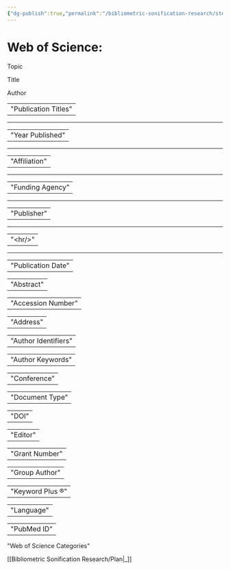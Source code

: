 ```yaml
---
{"dg-publish":true,"permalink":"/bibliometric-sonification-research/steps/mappings/","noteIcon":""}
---
```


# Web of Science:

Topic

Title

Author

|   |
|---|
|"Publication Titles"|

  

---

|   |
|---|
|"Year Published"|

  

---

|   |
|---|
|"Affiliation"|

  

---

|   |
|---|
|"Funding Agency"|

  

---

|   |
|---|
|"Publisher"|

  

---

|   |
|---|
|"&lt;hr/&gt;"|

  

---

|   |
|---|
|"Publication Date"|

  

|   |
|---|
|"Abstract"|

  

|   |
|---|
|"Accession Number"|

  

|   |
|---|
|"Address"|

  

|   |
|---|
|"Author Identifiers"|

  

|   |
|---|
|"Author Keywords"|

  

|   |
|---|
|"Conference"|

  

|   |
|---|
|"Document Type"|

  

|   |
|---|
|"DOI"|

  

|   |
|---|
|"Editor"|

  

|   |
|---|
|"Grant Number"|

  

|   |
|---|
|"Group Author"|

  

|   |
|---|
|"Keyword Plus ®"|

  

|   |
|---|
|"Language"|

  

|   |
|---|
|"PubMed ID"|

  

"Web of Science Categories"

[[Bibliometric Sonification Research/Plan\|_]]
